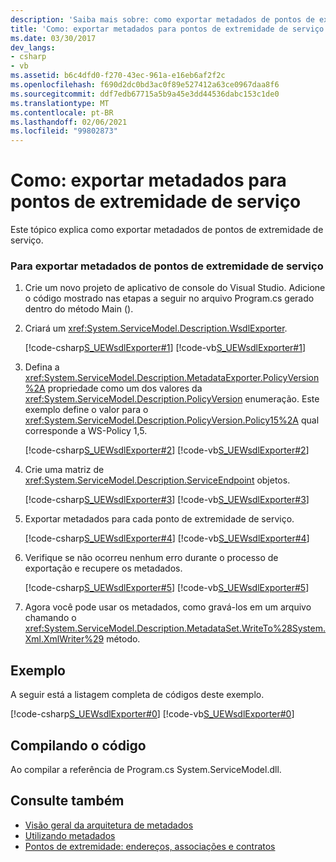 ```yaml
---
description: 'Saiba mais sobre: como exportar metadados de pontos de extremidade de serviço'
title: 'Como: exportar metadados para pontos de extremidade de serviço'
ms.date: 03/30/2017
dev_langs:
- csharp
- vb
ms.assetid: b6c4dfd0-f270-43ec-961a-e16eb6af2f2c
ms.openlocfilehash: f690d2dc0bd3ac0f89e527412a63ce0967daa8f6
ms.sourcegitcommit: ddf7edb67715a5b9a45e3dd44536dabc153c1de0
ms.translationtype: MT
ms.contentlocale: pt-BR
ms.lasthandoff: 02/06/2021
ms.locfileid: "99802873"
---
```

# <a name="how-to-export-metadata-from-service-endpoints"></a>Como: exportar metadados para pontos de extremidade de serviço

Este tópico explica como exportar metadados de pontos de extremidade de serviço.  
  
### <a name="to-export-metadata-from-service-endpoints"></a>Para exportar metadados de pontos de extremidade de serviço  
  
1. Crie um novo projeto de aplicativo de console do Visual Studio. Adicione o código mostrado nas etapas a seguir no arquivo Program.cs gerado dentro do método Main ().  
  
2. Criará um <xref:System.ServiceModel.Description.WsdlExporter>.  
  
     [!code-csharp[S_UEWsdlExporter#1](../../../../samples/snippets/csharp/VS_Snippets_CFX/s_uewsdlexporter/cs/program.cs#1)]
     [!code-vb[S_UEWsdlExporter#1](../../../../samples/snippets/visualbasic/VS_Snippets_CFX/s_uewsdlexporter/vb/program.vb#1)]  
  
3. Defina a <xref:System.ServiceModel.Description.MetadataExporter.PolicyVersion%2A> propriedade como um dos valores da <xref:System.ServiceModel.Description.PolicyVersion> enumeração. Este exemplo define o valor para o <xref:System.ServiceModel.Description.PolicyVersion.Policy15%2A> qual corresponde a WS-Policy 1,5.  
  
     [!code-csharp[S_UEWsdlExporter#2](../../../../samples/snippets/csharp/VS_Snippets_CFX/s_uewsdlexporter/cs/program.cs#2)]
     [!code-vb[S_UEWsdlExporter#2](../../../../samples/snippets/visualbasic/VS_Snippets_CFX/s_uewsdlexporter/vb/program.vb#2)]  
  
4. Crie uma matriz de <xref:System.ServiceModel.Description.ServiceEndpoint> objetos.  
  
     [!code-csharp[S_UEWsdlExporter#3](../../../../samples/snippets/csharp/VS_Snippets_CFX/s_uewsdlexporter/cs/program.cs#3)]
     [!code-vb[S_UEWsdlExporter#3](../../../../samples/snippets/visualbasic/VS_Snippets_CFX/s_uewsdlexporter/vb/program.vb#3)]  
  
5. Exportar metadados para cada ponto de extremidade de serviço.  
  
     [!code-csharp[S_UEWsdlExporter#4](../../../../samples/snippets/csharp/VS_Snippets_CFX/s_uewsdlexporter/cs/program.cs#4)]
     [!code-vb[S_UEWsdlExporter#4](../../../../samples/snippets/visualbasic/VS_Snippets_CFX/s_uewsdlexporter/vb/program.vb#4)]  
  
6. Verifique se não ocorreu nenhum erro durante o processo de exportação e recupere os metadados.  
  
     [!code-csharp[S_UEWsdlExporter#5](../../../../samples/snippets/csharp/VS_Snippets_CFX/s_uewsdlexporter/cs/program.cs#5)]
     [!code-vb[S_UEWsdlExporter#5](../../../../samples/snippets/visualbasic/VS_Snippets_CFX/s_uewsdlexporter/vb/program.vb#5)]  
  
7. Agora você pode usar os metadados, como gravá-los em um arquivo chamando o <xref:System.ServiceModel.Description.MetadataSet.WriteTo%28System.Xml.XmlWriter%29> método.  
  
## <a name="example"></a>Exemplo  

 A seguir está a listagem completa de códigos deste exemplo.  
  
 [!code-csharp[S_UEWsdlExporter#0](../../../../samples/snippets/csharp/VS_Snippets_CFX/s_uewsdlexporter/cs/program.cs#0)]
 [!code-vb[S_UEWsdlExporter#0](../../../../samples/snippets/visualbasic/VS_Snippets_CFX/s_uewsdlexporter/vb/program.vb#0)]  
  
## <a name="compiling-the-code"></a>Compilando o código  

 Ao compilar a referência de Program.cs System.ServiceModel.dll.  
  
## <a name="see-also"></a>Consulte também

- [Visão geral da arquitetura de metadados](metadata-architecture-overview.md)
- [Utilizando metadados](using-metadata.md)
- [Pontos de extremidade: endereços, associações e contratos](endpoints-addresses-bindings-and-contracts.md)
